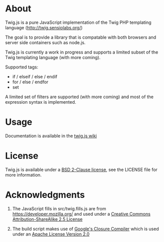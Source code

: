# About

Twig.js is a pure JavaScript implementation of the Twig PHP templating language
(<http://twig.sensiolabs.org/>)

The goal is to provide a library that is compatable with both browsers and server side containers such as node.js.

Twig.js is currently a work in progress and supports a limited subset
of the Twig templating language (with more coming).

Supported tags:

* if / elseif / else / endif
* for / else / endfor
* set

A limited set of filters are supported (with more coming) and most of the expression syntax is implemented.

# Usage

Documentation is available in the [twig.js wiki](https://bitbucket.org/justjohn/twig.js/wiki/Home)

# License

Twig.js is available under a [BSD 2-Clause license][bsd-2], see the LICENSE file for more information.

# Acknowledgments

1. The JavaScript fills in src/twig.fills.js are from <https://developer.mozilla.org/> and 
used under a [Creative Commons Attribution-ShareAlike 2.5 License][cc-by-sa-2.5]

2. The build script makes use of [Google's Closure Compiler](http://code.google.com/closure/compiler/) 
which is used under an [Apache License Version 2.0][apache-2.0]

[bsd-2]:        http://www.opensource.org/licenses/BSD-2-Clause
[cc-by-sa-2.5]: http://creativecommons.org/licenses/by-sa/2.5/ "Creative Commons Attribution-ShareAlike 2.5 License"
[apache-2.0]:   http://www.apache.org/licenses/ "Apache License Version 2.0"

